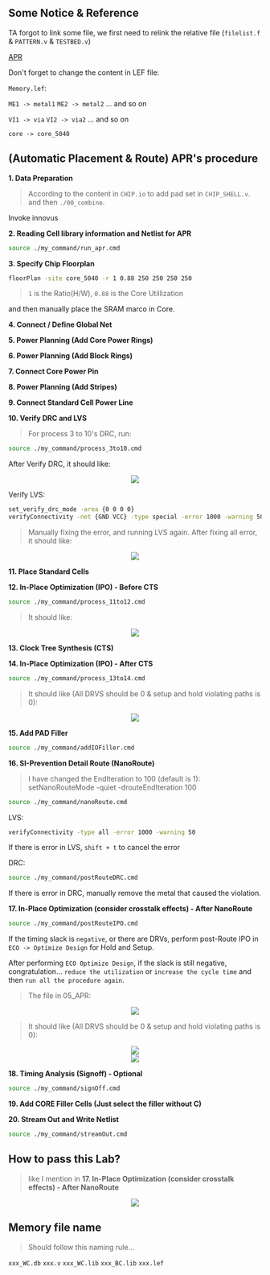 ## Some Notice & Reference

TA forgot to link some file, we first need to relink the relative file (`filelist.f` & `PATTERN.v` & `TESTBED.v`)

[APR](https://timsnote.wordpress.com/digital-ic-design/ic-compiler/)

Don't forget to change the content in LEF file:

`Memory.lef`: 

`ME1 -> metal1`  `ME2 -> metal2` ... and so on
            
`VI1 -> via`     `VI2 -> via2`   ... and so on

`core -> core_5040`

## (Automatic Placement & Route) APR's procedure

**1. Data Preparation**

> According to the content in `CHIP.io` to add pad set in `CHIP_SHELL.v`. and then `./00_combine`.

Invoke innovus

**2. Reading Cell library information and Netlist for APR**

```bash
source ./my_command/run_apr.cmd
```

**3. Specify Chip Floorplan**

```bash
floorPlan -site core_5040 -r 1 0.88 250 250 250 250
```
> `1` is the Ratio(H/W), `0.88` is the Core Utillization

and then manually place the SRAM marco in Core.

**4. Connect / Define Global Net**

**5. Power Planning (Add Core Power Rings)**

**6. Power Planning (Add Block Rings)**

**7. Connect Core Power Pin**

**8. Power Planning (Add Stripes)**

**9. Connect Standard Cell Power Line**

**10. Verify DRC and LVS**

> For process 3 to 10's DRC, run:

```bash
source ./my_command/process_3to10.cmd
```

After Verify DRC, it should like:

<div align=center>
<img src=image/DRC.png>
</div>

Verify LVS:

```bash
set_verify_drc_mode -area {0 0 0 0}
verifyConnectivity -net {GND VCC} -type special -error 1000 -warning 50
```
> Manually fixing the error, and running LVS again. After fixing all error, it should like:

<div align=center>
<img src=image/LVS.png>
</div>

**11. Place Standard Cells**

**12. In-Place Optimization (IPO) - Before CTS**

```bash
source ./my_command/process_11to12.cmd
```

> It should like:

<div align=center>
<img src=image/preCTS.png>
</div>

**13. Clock Tree Synthesis (CTS)**

**14. In-Place Optimization (IPO) - After CTS**

```bash
source ./my_command/process_13to14.cmd
```

> It should like (All DRVS should be 0 & setup and hold violating paths is 0):

<div align=center>
<img src=image/postCTS.png>
</div>

**15. Add PAD Filler**

```bash
source ./my_command/addIOFiller.cmd
```

**16. SI-Prevention Detail Route (NanoRoute)**

> I have changed the EndIteration to 100 (default is 1): setNanoRouteMode -quiet -drouteEndIteration 100

```bash
source ./my_command/nanoRoute.cmd
```

LVS:

```bash
verifyConnectivity -type all -error 1000 -warning 50
```

If there is error in LVS, `shift + t` to cancel the error

DRC:

```bash
source ./my_command/postRouteDRC.cmd
```

If there is error in DRC, manually remove the metal that caused the violation.

**17. In-Place Optimization (consider crosstalk effects) - After NanoRoute**

```bash
source ./my_command/postRouteIPO.cmd
```

If the timing slack is `negative`, or there are DRVs, perform post-Route IPO in `ECO -> Optimize Design` for Hold and Setup.

After performing `ECO Optimize Design`, if the slack is still negative, congratulation... `reduce the utilization` or `increase the cycle time` and then `run all the procedure again`.

> The file in 05_APR:

<div align=center>
<img src=image/directory.png>
</div>

> It should like (All DRVS should be 0 & setup and hold violating paths is 0):

<div align=center>
<img src=image/postRoute_setup.png>
</div>

<div align=center>
<img src=image/postRoute_hold.png>
</div>

**18. Timing Analysis (Signoff) - Optional**

```bash
source ./my_command/signOff.cmd
```

**19. Add CORE Filler Cells (Just select the filler without C)**

**20. Stream Out and Write Netlist**

```bash
source ./my_command/streamOut.cmd
```

## How to pass this Lab?

> like I mention in **17. In-Place Optimization (consider crosstalk effects) - After NanoRoute**

<div align=center>
<img src=image/pass.png>
</div>

## Memory file name

> Should follow this naming rule...

`xxx_WC.db` `xxx.v` `xxx_WC.lib` `xxx_BC.lib` `xxx.lef`